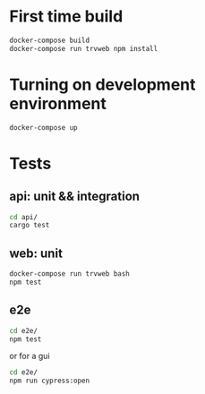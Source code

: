 # First time build
```bash
docker-compose build
docker-compose run trvweb npm install
```

# Turning on development environment
```bash
docker-compose up
```

# Tests
## api: unit && integration
```bash
cd api/
cargo test
```

## web: unit
```bash
docker-compose run trvweb bash
npm test
```

## e2e
```bash
cd e2e/
npm test
```
or for a gui
```bash
cd e2e/
npm run cypress:open
```